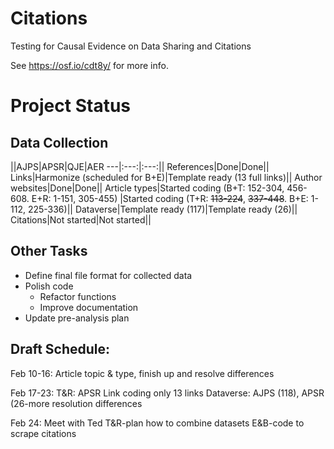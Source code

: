 # Citations
Testing for Causal Evidence on Data Sharing and Citations

See https://osf.io/cdt8y/ for more info.

# Project Status
## Data Collection

||AJPS|APSR|QJE|AER
---|:---:|:---:||
References|Done|Done||
Links|Harmonize (scheduled for B+E)|Template ready (13 full links)||
Author websites|Done|Done||
Article types|Started coding (B+T: 152-304, 456-608. E+R: 1-151, 305-455) |Started coding (T+R: ~~113-224~~, ~~337-448~~. B+E: 1-112, 225-336)||
Dataverse|Template ready (117)|Template ready (26)||
Citations|Not started|Not started||

## Other Tasks
+ Define final file format for collected data
+ Polish code
  + Refactor functions
  + Improve documentation
+ Update pre-analysis plan

## Draft Schedule:
Feb 10-16: Article topic & type, finish up and resolve differences

Feb 17-23: T&R: APSR Link coding only 13 links
Dataverse: AJPS (118), APSR (26-more resolution differences

Feb 24: 
Meet with Ted
T&R-plan how to combine datasets
E&B-code to scrape citations
